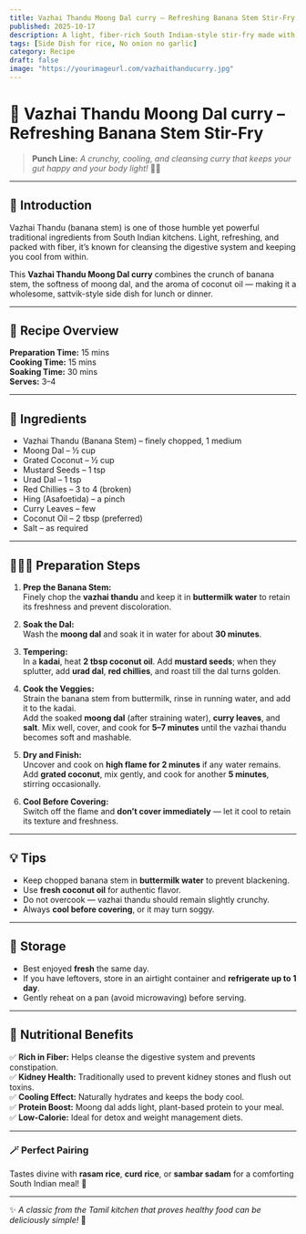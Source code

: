 ```yaml
---
title: Vazhai Thandu Moong Dal curry – Refreshing Banana Stem Stir-Fry  
published: 2025-10-17  
description: A light, fiber-rich South Indian-style stir-fry made with banana stem, moong dal, and coconut — a simple, gut-friendly dish perfect for everyday meals!  
tags: [Side Dish for rice, No onion no garlic]  
category: Recipe  
draft: false  
image: "https://yourimageurl.com/vazhaithanducurry.jpg"
---
```


# 🪷 Vazhai Thandu Moong Dal curry – Refreshing Banana Stem Stir-Fry  

> **Punch Line:** _A crunchy, cooling, and cleansing curry that keeps your gut happy and your body light!_ 🌿✨  

---

## 🥥 Introduction  

Vazhai Thandu (banana stem) is one of those humble yet powerful traditional ingredients from South Indian kitchens. Light, refreshing, and packed with fiber, it’s known for cleansing the digestive system and keeping you cool from within.  

This **Vazhai Thandu Moong Dal curry** combines the crunch of banana stem, the softness of moong dal, and the aroma of coconut oil — making it a wholesome, sattvik-style side dish for lunch or dinner.  

---

## 🍲 Recipe Overview  

**Preparation Time:** 15 mins  
**Cooking Time:** 15 mins  
**Soaking Time:** 30 mins  
**Serves:** 3–4  

---

## 📝 Ingredients  

- Vazhai Thandu (Banana Stem) – finely chopped, 1 medium  
- Moong Dal – ½ cup  
- Grated Coconut – ½ cup  
- Mustard Seeds – 1 tsp  
- Urad Dal – 1 tsp  
- Red Chillies – 3 to 4 (broken)  
- Hing (Asafoetida) – a pinch  
- Curry Leaves – few  
- Coconut Oil – 2 tbsp (preferred)  
- Salt – as required  

---

## 👩🏻‍🍳 Preparation Steps  

1. **Prep the Banana Stem:**  
   Finely chop the **vazhai thandu** and keep it in **buttermilk water** to retain its freshness and prevent discoloration.  

2. **Soak the Dal:**  
   Wash the **moong dal** and soak it in water for about **30 minutes**.  

3. **Tempering:**  
   In a **kadai**, heat **2 tbsp coconut oil**. Add **mustard seeds**; when they splutter, add **urad dal**, **red chillies**, and roast till the dal turns golden.  

4. **Cook the Veggies:**  
   Strain the banana stem from buttermilk, rinse in running water, and add it to the kadai.  
   Add the soaked **moong dal** (after straining water), **curry leaves**, and **salt**. Mix well, cover, and cook for **5–7 minutes** until the vazhai thandu becomes soft and mashable.  

5. **Dry and Finish:**  
   Uncover and cook on **high flame for 2 minutes** if any water remains.  
   Add **grated coconut**, mix gently, and cook for another **5 minutes**, stirring occasionally.  

6. **Cool Before Covering:**  
   Switch off the flame and **don’t cover immediately** — let it cool to retain its texture and freshness.  

---

## 💡 Tips  

- Keep chopped banana stem in **buttermilk water** to prevent blackening.  
- Use **fresh coconut oil** for authentic flavor.  
- Do not overcook — vazhai thandu should remain slightly crunchy.  
- Always **cool before covering**, or it may turn soggy.  

---

## 🧊 Storage  

- Best enjoyed **fresh** the same day.  
- If you have leftovers, store in an airtight container and **refrigerate up to 1 day**.  
- Gently reheat on a pan (avoid microwaving) before serving.  

---

## 🌿 Nutritional Benefits  

✅ **Rich in Fiber:** Helps cleanse the digestive system and prevents constipation.  
✅ **Kidney Health:** Traditionally used to prevent kidney stones and flush out toxins.  
✅ **Cooling Effect:** Naturally hydrates and keeps the body cool.  
✅ **Protein Boost:** Moong dal adds light, plant-based protein to your meal.  
✅ **Low-Calorie:** Ideal for detox and weight management diets.  

---

### 🪄 Perfect Pairing  
Tastes divine with **rasam rice**, **curd rice**, or **sambar sadam** for a comforting South Indian meal! 🍛  

---

✨ _A classic from the Tamil kitchen that proves healthy food can be deliciously simple!_ 💚  

